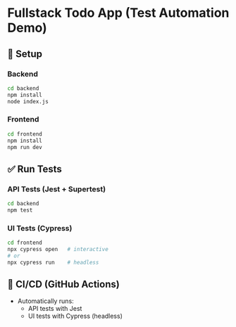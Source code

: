 # Fullstack Todo App (Test Automation Demo)

## 🔧 Setup

### Backend
```bash
cd backend
npm install
node index.js
```

### Frontend
```bash
cd frontend
npm install
npm run dev
```

## ✅ Run Tests

### API Tests (Jest + Supertest)
```bash
cd backend
npm test
```

### UI Tests (Cypress)
```bash
cd frontend
npx cypress open   # interactive
# or
npx cypress run    # headless
```

## 🚀 CI/CD (GitHub Actions)
- Automatically runs:
  - API tests with Jest
  - UI tests with Cypress (headless)